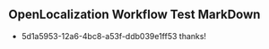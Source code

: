 ## OpenLocalization Workflow Test MarkDown
* 5d1a5953-12a6-4bc8-a53f-ddb039e1ff53 thanks!

<!--HONumber=Jul16_HO3-->


